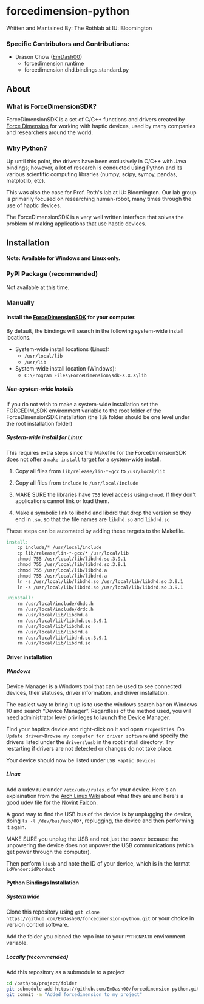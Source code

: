 # forcedimension-python

Written and Mantained By: The Rothlab at IU: Bloomington

### Specific Contributors and Contributions:

* Drason Chow ([EmDash00](https://github.com/EmDash00))
    - forcedimension.runtime
    - forcedimension.dhd.bindings.standard.py

## About

### What is ForceDimensionSDK?

ForceDimensionSDK is a set of C/C++ functions and drivers created by [Force Dimension](https://www.forcedimension.com/company/about) for working with haptic devices, used by many companies and researchers around the world.

### Why Python?

Up until this point, the drivers have been exclusively in C/C++ with Java bindings; however, a lot of research is conducted using Python and its various scientific computing libraries (numpy, scipy, sympy, pandas, matplotlib, etc).

This was also the case for Prof. Roth's lab at IU: Bloomington. Our lab group is primarily focused on researching human-robot, many times through the use of haptic devices.

The ForceDimensionSDK is a very well written interface that solves the problem of making applications that use haptic devices.

## Installation

#### Note: Available for Windows and Linux only.

### PyPI Package (recommended)

Not available at this time.

### Manually

#### Install the [ForceDimensionSDK](https://www.forcedimension.com/download/sdk) for your computer. 
By default, the bindings will search in the following system-wide install locations.
* System-wide install locations (Linux):
    - `/usr/local/lib`
    - `/usr/lib`
* System-wide install location (Windows):
    - `C:\Program Files\ForceDimension\sdk-X.X.X\lib`

##### Non-system-wide Installs

If you do not wish to make a system-wide installation set the FORCEDIM_SDK environment variable to the root folder of the ForceDimensionSDK installation (the `lib` folder should be one level under the root installation folder)

##### System-wide install for Linux

This requires extra steps since the Makefile for the ForceDimensionSDK does not offer a `make install` target for a system-wide install.

1. Copy all files from `lib/release/lin-*-gcc` to `/usr/local/lib`  
2. Copy all files from `include` to `/usr/local/include`  

3. MAKE SURE the libraries have `755` level access using `chmod`. If they don't applications cannot link or load them.

4. Make a symbolic link to libdhd and libdrd that drop the version so they end in `.so`, so that the file names are `libdhd.so` and `libdrd.so`

These steps can be automated by adding these targets to the Makefile.

```makefile
install:
	cp include/* /usr/local/include
	cp lib/release/lin-*-gcc/* /usr/local/lib
	chmod 755 /usr/local/lib/libdhd.so.3.9.1
	chmod 755 /usr/local/lib/libdrd.so.3.9.1
	chmod 755 /usr/local/lib/libdhd.a
	chmod 755 /usr/local/lib/libdrd.a
	ln -s /usr/local/lib/libdhd.so /usr/local/lib/libdhd.so.3.9.1
	ln -s /usr/local/lib/libdrd.so /usr/local/lib/libdrd.so.3.9.1
```

```makefile
uninstall:
	rm /usr/local/include/dhdc.h
	rm /usr/local/include/drdc.h
	rm /usr/local/lib/libdhd.a
	rm /usr/local/lib/libdhd.so.3.9.1
	rm /usr/local/lib/libdhd.so
	rm /usr/local/lib/libdrd.a
	rm /usr/local/lib/libdrd.so.3.9.1
	rm /usr/local/lib/libdrd.so
```
#### Driver installation

##### Windows

Device Manager is a Windows tool that can be used to see connected devices, their statuses, driver information, and driver installation.

The easiest way to bring it up is to use the windows search bar on Windows 10 and search “Device Manager”. Regardless of the method used, you will need administrator level privileges to launch the Device Manager.

Find your haptics device and right-click on it and open `Properities`. Do `Update driver>Browse my computer for driver software` and specify the drivers listed under the `drivers\usb` in the root install directory. Try restarting if drivers are not detected or changes do not take place.  

Your device should now be listed under `USB Haptic Devices`

##### Linux

Add a udev rule under `/etc/udev/rules.d` for your device. Here's an explaination from the [Arch Linux Wiki](https://wiki.archlinux.org/index.php/Udev#Waking_from_suspend_with_USB_device) about what they are and here's a good udev file for the [Novint Falcon](https://github.com/libnifalcon/libnifalcon/blob/master/linux/40-novint-falcon-udev.rules).

A good way to find the USB bus of the device is by unplugging the device, doing `ls -l /dev/bus/usb/00*`, replugging, the device and then performing it again. 

MAKE SURE you unplug the USB and not just the power because the unpowering the device does not unpower the USB communications (which get power through the computer).

Then perform `lsusb` and note the ID of your device, which is in the format `idVendor:idPorduct`

#### Python Bindings Installation

##### System wide

Clone this repository using `git clone https://github.com/EmDash00/forcedimension-python.git` or your choice in version control software.

Add the folder you cloned the repo into to your `PYTHONPATH` environment variable.

##### Locally (recommended)

Add this repository as a submodule to a project

```bash
cd /path/to/project/folder
git submodule add https://github.com/EmDash00/forcedimension-python.git 
git commit -m "Added forcedimension to my project"
```

